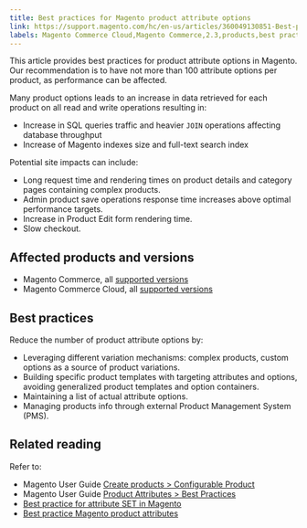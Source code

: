 ```yaml
---
title: Best practices for Magento product attribute options 
link: https://support.magento.com/hc/en-us/articles/360049130851-Best-practices-for-Magento-product-attribute-options-
labels: Magento Commerce Cloud,Magento Commerce,2.3,products,best practices,2.3.x,2.4,attribute,2.4.x
---
```


<p>This article provides best practices for product attribute options in Magento. Our recommendation is to have not more than 100 attribute options per product, as performance can be affected.</p>
<p>Many product options leads to an increase in data retrieved for each product on all read and write operations resulting in:</p>
<ul>
<li>Increase in SQL queries traffic and heavier <code class="language-sql">JOIN</code> operations affecting database throughput</li>
<li>Increase of Magento indexes size and full-text search index</li>
</ul>
<p>Potential site impacts can include:</p>
<ul>
<li>Long request time and rendering times on product details and category pages containing complex products.</li>
<li>Admin product save operations response time increases above optimal performance targets.</li>
<li>Increase in Product Edit form rendering time.</li>
<li>Slow checkout.</li>
</ul>
<h2>Affected products and versions</h2>
<ul>
<li>Magento Commerce, all <a href="https://magento.com/sites/default/files/magento-software-lifecycle-policy.pdf">supported versions</a> </li>
<li>Magento Commerce Cloud, all <a href="https://magento.com/sites/default/files/magento-software-lifecycle-policy.pdf">supported versions</a>
</li>
</ul>
<h2>Best practices</h2>
<p>Reduce the number of product attribute options by:</p>
<ul>
<li>Leveraging different variation mechanisms: complex products, custom options as a source of product variations.</li>
<li>Building specific product templates with targeting attributes and options, avoiding generalized product templates and option containers.</li>
<li>Maintaining a list of actual attribute options.</li>
<li>Managing products info through external Product Management System (PMS).</li>
</ul>
<h2>Related reading</h2>
<p>Refer to:</p>
<ul>
<li>Magento User Guide <a href="https://docs.magento.com/user-guide/catalog/product-create-configurable.html">Create products &gt; Configurable Product</a>
</li>
<li>Magento User Guide <a href="https://docs.magento.com/user-guide/catalog/attribute-best-practices.html">Product Attributes &gt; Best Practices</a>
</li>
<li><a href="https://support.magento.com/hc/en-us/articles/360045041092">Best practice for attribute SET in Magento</a></li>
<li><a href="https://support.magento.com/hc/en-us/articles/360048256612">Best practice Magento product attributes</a></li>
</ul>
<p> </p>